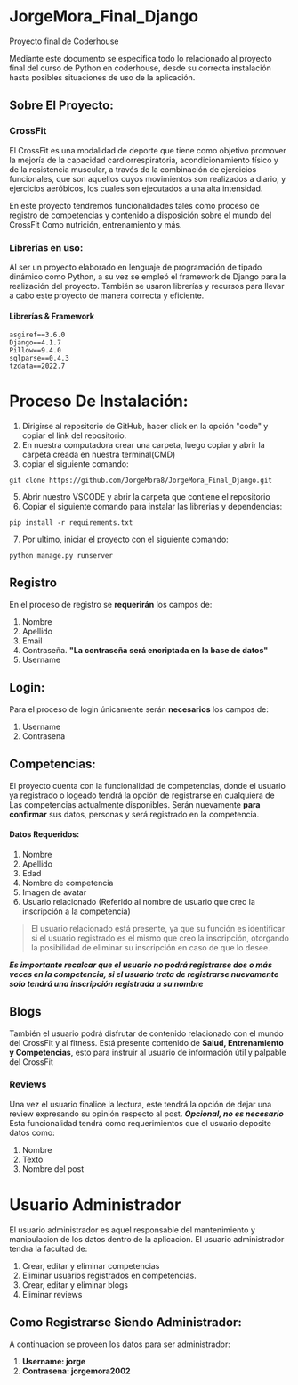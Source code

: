 # JorgeMora_Final_Django
Proyecto final de Coderhouse

Mediante este documento se especifica todo lo relacionado al proyecto final del curso de Python en coderhouse, desde 
su correcta instalación hasta posibles situaciones de uso de la aplicación.

## Sobre El Proyecto: 
### CrossFit
El CrossFit es una modalidad de deporte que tiene como objetivo promover la mejoría de la capacidad cardiorrespiratoria, acondicionamiento físico y de la resistencia muscular, a través de la combinación de ejercicios funcionales, que son aquellos cuyos movimientos son realizados a diario, y ejercicios aeróbicos, los cuales son ejecutados a una alta intensidad.

En este proyecto tendremos funcionalidades tales como proceso de registro de competencias y contenido a disposición sobre el mundo del CrossFit 
Como nutrición, entrenamiento y más. 

### Librerías en uso: 
Al ser un proyecto elaborado en lenguaje de programación de tipado dinámico como Python, a su vez se empleó el framework de Django para la realización del proyecto. 
También se usaron librerías y recursos para llevar a cabo este proyecto de manera correcta y eficiente. 



#### Librerías & Framework
```
asgiref==3.6.0
Django==4.1.7
Pillow==9.4.0
sqlparse==0.4.3
tzdata==2022.7
```


# Proceso De Instalación: 
1. Dirigirse al repositorio de GitHub, hacer click en la opción "code" y copiar el link del repositorio. 
2. En nuestra computadora crear una carpeta, luego copiar y abrir la carpeta creada en nuestra terminal(CMD)
3. copiar el siguiente comando:


```
git clone https://github.com/JorgeMora8/JorgeMora_Final_Django.git
```
5. Abrir nuestro VSCODE y abrir la carpeta que contiene el repositorio
6. Copiar el siguiente comando para instalar las librerias y dependencias: 
```
pip install -r requirements.txt
```
7. Por ultimo, iniciar el proyecto con el siguiente comando: 
```
python manage.py runserver
```


## Registro
En el proceso de registro se **requerirán** los campos de: 
1. Nombre
2. Apellido
3. Email
4. Contraseña.  **"La contraseña será encriptada en la base de datos"**
5. Username

## Login: 
Para el proceso de login únicamente serán **necesarios** los campos de: 
1. Username
2. Contrasena

## Competencias: 
El proyecto cuenta con la funcionalidad de competencias, donde el usuario ya registrado o logeado tendrá la opción de registrarse en cualquiera de 
Las competencias actualmente disponibles. Serán nuevamente **para confirmar** sus datos, personas y será registrado en la competencia. 
#### Datos Requeridos: 
1. Nombre
2. Apellido
3. Edad 
4. Nombre de competencia
5. Imagen de avatar
6. Usuario relacionado (Referido al nombre de usuario que creo la inscripción a la competencia)
> El usuario relacionado está presente, ya que su función es identificar si el usuario registrado es el mismo que creo la inscripción, otorgando la 
> posibilidad de eliminar su inscripción en caso de que lo desee.

***Es importante recalcar que el usuario no podrá registrarse dos o más veces en la competencia, si el usuario trata de registrarse nuevamente solo 
tendrá una inscripción registrada a su nombre***

## Blogs
También el usuario podrá disfrutar de contenido relacionado con el mundo del CrossFit y al fitness. Está presente contenido de **Salud, Entrenamiento y Competencias**, 
esto para instruir al usuario de información útil y palpable del CrossFit

### Reviews
Una vez el usuario finalice la lectura, este tendrá la opción de dejar una review expresando su opinión respecto al post. ***Opcional, no es necesario***
Esta funcionalidad tendrá como requerimientos que el usuario deposite datos como:
1. Nombre 
2. Texto 
3. Nombre del post 



# Usuario Administrador
El usuario administrador es aquel responsable del mantenimiento y manipulacion de los datos dentro de la aplicacion. El usuario administrador tendra la facultad de: 

1. Crear, editar y eliminar competencias
2. Eliminar usuarios registrados en competencias.
3. Crear, editar y eliminar blogs
4. Eliminar reviews


## Como Registrarse Siendo Administrador: 
A continuacion se proveen los datos para ser administrador:
1. **Username: jorge**
2. **Contrasena: jorgemora2002**
